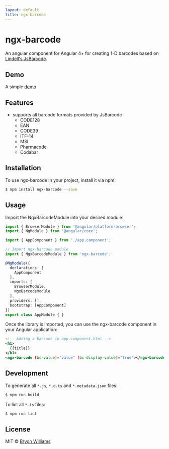 ```yaml
---
layout: default
title: ngx-barcode
---
```

# ngx-barcode

An angular component for Angular 4+ for creating 1-D barcodes based on [Lindell's JsBarcode](https://github.com/lindell/JsBarcode).

## Demo 
A simple [demo](demo/)

## Features
- supports all barcode formats provided by JsBarcode
  - CODE128
  - EAN
  - CODE39
  - ITF-14
  - MSI
  - Pharmacode
  - Codabar

## Installation

To use ngx-barcode in your project, install it via npm:

```bash
$ npm install ngx-barcode --save
```

## Usage

Import the NgxBarcodeModule into your desired module:

```typescript
import { BrowserModule } from '@angular/platform-browser';
import { NgModule } from '@angular/core';

import { AppComponent } from './app.component';

// Import ngx-barcode module
import { NgxBarcodeModule } from 'ngx-barcode';

@NgModule({
  declarations: [
    AppComponent
  ],
  imports: [
    BrowserModule,
    NgxBarcodeModule
  ],
  providers: [],
  bootstrap: [AppComponent]
})
export class AppModule { }
```

Once the library is imported, you can use the ngx-barcode component in your Angular application:

```xml
<!-- Adding a barcode in app.component.html -->
<h1>
  {{title}}
</h1>
<ngx-barcode [bc-value]="value" [bc-display-value]="true"></ngx-barcode>
```

## Development

To generate all `*.js`, `*.d.ts` and `*.metadata.json` files:

```bash
$ npm run build
```

To lint all `*.ts` files:

```bash
$ npm run lint
```

## License

MIT © [Bryon Williams](mailto:bryon.williams@live.com)
